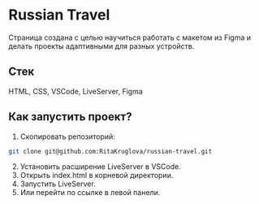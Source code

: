 # Russian Travel

Страница создана с целью научиться работать с макетом из Figma и делать проекты адаптивными для разных устройств.

## Стек
HTML, CSS, VSCode, LiveServer, Figma

## Как запустить проект?
1. Скопировать репозиторий:
```bash
git clone git@github.com:RitaKruglova/russian-travel.git
```
2. Установить расширение LiveServer в VSCode.
3. Открыть index.html в корневой директории.
4. Запустить LiveServer.
5. Или перейти по ссылке в левой панели.

